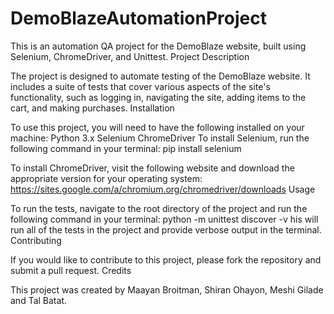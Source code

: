 # DemoBlazeAutomationProject

This is an automation QA project for the DemoBlaze website, built using Selenium, ChromeDriver, and Unittest.
Project Description

The project is designed to automate testing of the DemoBlaze website. It includes a suite of tests that cover various aspects of the site's functionality, such as logging in, navigating the site, adding items to the cart, and making purchases.
Installation

To use this project, you will need to have the following installed on your machine:
Python 3.x
Selenium
ChromeDriver
To install Selenium, run the following command in your terminal:
pip install selenium

To install ChromeDriver, visit the following website and download the appropriate version for your operating system:
https://sites.google.com/a/chromium.org/chromedriver/downloads
Usage

To run the tests, navigate to the root directory of the project and run the following command in your terminal:
python -m unittest discover -v
his will run all of the tests in the project and provide verbose output in the terminal.
Contributing

If you would like to contribute to this project, please fork the repository and submit a pull request.
Credits

This project was created by Maayan Broitman, Shiran Ohayon, Meshi Gilade and Tal Batat.

